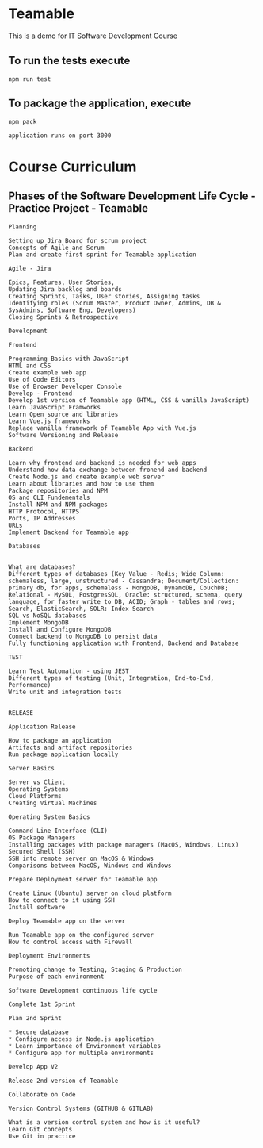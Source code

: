# Teamable
This is a demo for IT Software Development Course

## To run the tests execute

    npm run test

## To package the application, execute

    npm pack

    application runs on port 3000

# Course Curriculum

## Phases of the Software Development Life Cycle - Practice Project - Teamable

    Planning

    Setting up Jira Board for scrum project
    Concepts of Agile and Scrum
    Plan and create first sprint for Teamable application

    Agile - Jira

    Epics, Features, User Stories, 
    Updating Jira backlog and boards
    Creating Sprints, Tasks, User stories, Assigning tasks
    Identifying roles (Scrum Master, Product Owner, Admins, DB & SysAdmins, Software Eng, Developers)
    Closing Sprints & Retrospective

    Development

    Frontend

    Programming Basics with JavaScript
    HTML and CSS
    Create example web app
    Use of Code Editors
    Use of Browser Developer Console
    Develop - Frontend
    Develop 1st version of Teamable app (HTML, CSS & vanilla JavaScript)
    Learn JavaScript Framworks
    Learn Open source and libraries
    Learn Vue.js frameworks
    Replace vanilla framework of Teamable App with Vue.js
    Software Versioning and Release 

    Backend

    Learn why frontend and backend is needed for web apps
    Understand how data exchange between fronend and backend
    Create Node.js and create example web server
    Learn about libraries and how to use them
    Package repositories and NPM
    OS and CLI Fundementals
    Install NPM and NPM packages
    HTTP Protocol, HTTPS
    Ports, IP Addresses
    URLs
    Implement Backend for Teamable app

    Databases
    
    
    What are databases?
    Different types of databases (Key Value - Redis; Wide Column: schemaless, large, unstructured - Cassandra; Document/Collection: primary db, for apps, schemaless - MongoDB, DynamoDB, CouchDB; Relational - MySQL, PostgresSQL, Oracle: structured, schema, query language, for faster write to DB, ACID; Graph - tables and rows; Search, ElasticSearch, SOLR: Index Search
    SQL vs NoSQL databases
    Implement MongoDB
    Install and Configure MongoDB
    Connect backend to MongoDB to persist data
    Fully functioning application with Frontend, Backend and Database

    TEST

    Learn Test Automation - using JEST
    Different types of testing (Unit, Integration, End-to-End, Performance)
    Write unit and integration tests


    RELEASE

    Application Release

    How to package an application
    Artifacts and artifact repositories
    Run package application locally

    Server Basics

    Server vs Client
    Operating Systems
    Cloud Platforms
    Creating Virtual Machines

    Operating System Basics

    Command Line Interface (CLI)
    OS Package Managers
    Installing packages with package managers (MacOS, Windows, Linux)
    Secured Shell (SSH)
    SSH into remote server on MacOS & Windows
    Comparisons between MacOS, Windows and Windows

    Prepare Deployment server for Teamable app

    Create Linux (Ubuntu) server on cloud platform
    How to connect to it using SSH
    Install software

    Deploy Teamable app on the server

    Run Teamable app on the configured server
    How to control access with Firewall

    Deployment Environments

    Promoting change to Testing, Staging & Production
    Purpose of each environment

    Software Development continuous life cycle
    
    Complete 1st Sprint
    
    Plan 2nd Sprint
    
    * Secure database
    * Configure access in Node.js application
    * Learn importance of Environment variables
    * Configure app for multiple environments

    Develop App V2

    Release 2nd version of Teamable

    Collaborate on Code

    Version Control Systems (GITHUB & GITLAB)
    
    What is a version control system and how is it useful?
    Learn Git concepts
    Use Git in practice
    
    

    
